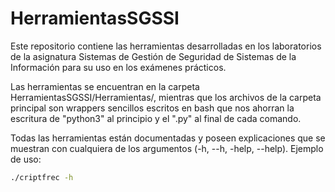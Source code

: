 # HerramientasSGSSI

Este repositorio contiene las herramientas desarrolladas en los laboratorios de la asignatura Sistemas de Gestión de Seguridad de Sistemas de la Información para su uso en los exámenes prácticos.

Las herramientas se encuentran en la carpeta HerramientasSGSSI/Herramientas/, mientras que los archivos de la carpeta principal son wrappers sencillos escritos en bash que nos ahorran la escritura de "python3" al principio y el ".py" al final de cada comando.

Todas las herramientas están documentadas y poseen explicaciones que se muestran con cualquiera de los argumentos (-h, --h, -help, --help).
Ejemplo de uso:

```sh
./criptfrec -h
```